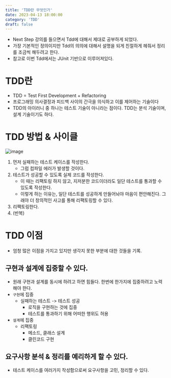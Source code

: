 ```yaml
---
title: 'TDD란 무엇인가'
date: 2023-04-13 18:00:00
category: 'TDD'
draft: false
---
```


- Next Step 강의를 들으면서 Tdd에 대해서 제대로 공부하게 되었다.
- 가장 기본적인 정의이지만 Tdd의 의의에 대해서 설명을 되게 친절하게 헤줘서 정리를 조금씩 해두려고 한다.
- 참고로 이번 Tdd에서는 JUnit 기반으로 이루어져있다.


# TDD란
- TDD = Test First Development + Refactoring
- 프로그래밍 의사결정과 피드백 사이의 간극을 의식하고 이를 제어하는 기술이다
- TDD의 아이러니 중 하나는 테스트 기술이 아니라는 점이다. TDD는 분석 기술이며, 설계 기술이기도 하다.

# TDD 방법 & 사이클
![image](https://user-images.githubusercontent.com/57219160/231706256-c4256d43-10a0-481e-8b29-ac7100f936e9.png)
1. 먼저 실패하는 테스트 케이스를 작성한다.
	- 그럼 컴파일 에러가 발생할 것이다.
2. 테스트가 성공할 수 있도록 실제 코드를 작성한다.
	- 이 때는 리팩토링 하지 않고, 지저분한 코드이더라도 일단 테스트를 통과할 수 있도록 작성한다.
	- 이렇게 하는 이유는, 일단 테스트를 성공하게 만들어놔야 마음이 편안해진다. 그래야 더 창의적인 사고를 통해 리팩토링할 수 있다.
3. 리팩토링한다.
4. (반복)

# TDD 이점
- 엄청 많은 이점을 가지고 있지만 생각지 못한 부분에 대한 것들을 기록.
## 구현과 설계에 집중할 수 있다.
- 원래 구현과 설계를 동시에 하려고 하면 힘들다. 한번에 한가지에 집중하려고 노력해야 한다.
- `구현`에 집중
	- 실패하는 테스트 -> 테스트 성공
		- 로직을 구현하는 것에 집중
		- 테스트를 통과하기 위해 어떠한 행위도 허용
- `설계`에 집중
	- 리팩토링
		- 메소드, 클래스 설계
		- 클린코드 구현
## 요구사항 분석 & 정리를 예리하게 할 수 있다.
- 테스트 케이스를 여러가지 작성함으로써 요구사항을 고민, 정리할 수 있다.